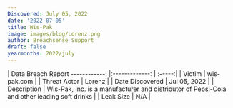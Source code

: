 ```yaml
---
Discovered: July 05, 2022
date: '2022-07-05'
title: Wis-Pak
image: images/blog/Lorenz.png
author: Breachsense Support
draft: false
yearmonths: 2022/july
---
```



| Data Breach Report
------------:     |:-------------:    | :-----:|
| Victim      | wis-pak.com      | 
| Threat Actor      | Lorenz      | 
| Date Discovered      | Jul 05, 2022      | 
| Description      | Wis-Pak, Inc. is a manufacturer and distributor of Pepsi-Cola and other leading soft drinks      | 
| Leak Size      | N/A      | 

